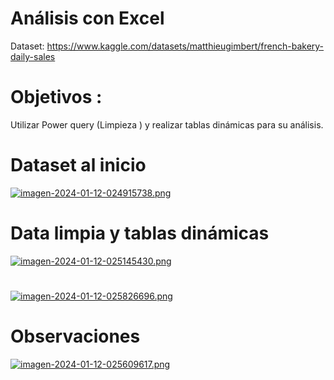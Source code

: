 # Análisis con Excel
Dataset: https://www.kaggle.com/datasets/matthieugimbert/french-bakery-daily-sales
# Objetivos : 
Utilizar Power query (Limpieza ) y realizar tablas dinámicas para su análisis.
# Dataset al inicio
[![imagen-2024-01-12-024915738.png](https://i.postimg.cc/SKyFWZcF/imagen-2024-01-12-024915738.png)](https://postimg.cc/G4S5RxMq)
# Data limpia y tablas dinámicas
[![imagen-2024-01-12-025145430.png](https://i.postimg.cc/CMC24CLw/imagen-2024-01-12-025145430.png)](https://postimg.cc/dD1nsyyf)
# 
[![imagen-2024-01-12-025826696.png](https://i.postimg.cc/T3k15WW9/imagen-2024-01-12-025826696.png)](https://postimg.cc/FYLN2zpd)
# Observaciones
[![imagen-2024-01-12-025609617.png](https://i.postimg.cc/BvQFd02h/imagen-2024-01-12-025609617.png)](https://postimg.cc/YvZjWTng)
